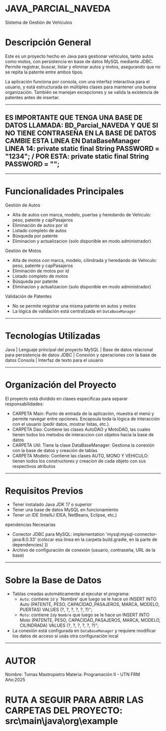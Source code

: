 # JAVA_PARCIAL_NAVEDA
Sistema de Gestión de Vehículos

# Descripción General  
Este es un proyecto hecho en Java para gestionar vehículos, tanto autos como motos, con persistencia en base de datos MySQL mediante JDBC.  
Permite registrar, buscar, listar y eliminar autos y motos, asegurando que no se repita la patente entre ambos tipos.

La aplicación funciona por consola, con una interfaz interactiva para el usuario, y está estructurada en múltiples clases para mantener una buena organización. También se manejan excepciones y se valida la existencia de patentes antes de insertar.


---------------------------------------------------------------------------------------------------------------------------------------------------------------------------------------------------------------------------------------------------------
ES IMPORTANTE QUE TENGA UNA BASE DE DATOS LLAMADA: BD_Parcial_NAVEDA
Y QUE SI NO TIENE CONTRASEÑA EN LA BASE DE DATOS CAMBIE ESTA LINEA EN DataBaseManager LINEA 14:  private static final String PASSWORD = "1234"; / POR ESTA:  private static final String PASSWORD = "";
------------------------------------------------------------------------------------------------------------------------------------------------------------------------------------------------------
---

# Funcionalidades Principales

Gestión de Autos  
- Alta de autos con marca, modelo, puertas y heredando de Vehiculo: peso, patente y capPasajeros  
- Eliminación de autos por id 
- Listado completo de autos  
- Búsqueda por patente  
- Eliminacion y actualizacion (solo disponible en modo administrador)

Gestión de Motos  
- Alta de motos con marca, modelo, cilindrada y heredando de Vehiculo: peso, patente y capPasajeros 
- Eliminación de motos por id 
- Listado completo de motos  
- Búsqueda por patente  
- Eliminacion y actualizacion (solo disponible en modo administrador)

Validación de Patentes  
- No se permite registrar una misma patente en autos y motos  
- La lógica de validación está centralizada en `DataBaseManager`

---

# Tecnologías Utilizadas  

Java     | Lenguaje principal del proyecto 
MySQL    | Base de datos relacional para persistencia de datos 
JDBC     | Conexión y operaciones con la base de datos 
Consola  | Interfaz de texto para el usuario 

---

# Organización del Proyecto

El proyecto está dividido en clases específicas para separar responsabilidades:

- CARPETA Main: Punto de entrada de la aplicación, muestra el menú y permite navegar entre opciones. Encapsula toda la lógica de interacción con el usuario (pedir datos, mostrar listas, etc.).
- CARPETA Dao: Contiene las clases AutoDAO y MotoDAO, las cuales tienen todos los metodos de interaccion con objetos hacia la base de datos  
- CARPETA Util: Tiene la clase DataBaseManager: Gestiona la conexión con la base de datos y creación de tablas 
- CARPETA Modelo: Contiene las clases AUTO, MONO Y VEHICULO: tienen todos los constructores y creacion de cada objeto con sus respectivos atributos 
---


# Requisitos Previos
- Tener instalado Java JDK 17 o superior  
- Tener una base de datos MySQL en funcionamiento  
- Tener un IDE (IntelliJ IDEA, NetBeans, Eclipse, etc.)  

ependencias Necesarias  
- Conector JDBC para MySQL: implementation 'mysql:mysql-connector-java:8.0.33' (colocar esa linea en la carpeta build.gradle, en la parte de dependencies{ }) 
- Archivo de configuración de conexión (usuario, contraseña, URL de la base)

---

# Sobre la Base de Datos

- Tablas creadas automáticamente al ejecutar el programa:
  - `Auto`: contiene `Id` y `Nombre' que luego se le hace un INSERT INTO Auto (PATENTE, PESO, CAPACIDAD_PASAJEROS, MARCA, MODELO, PUERTAS) VALUES (?, ?, ?, ?, ?, ?)";
  - `Moto`: contiene `Id`y `Nombre` que luego se le hace un INSERT INTO Moto (PATENTE, PESO, CAPACIDAD_PASAJEROS, MARCA, MODELO, CILINDRADA) VALUES (?, ?, ?, ?, ?, ?)";
- La conexión está configurada en `DataBaseManager` y requiere modificar los datos de acceso si usás otra configuración local
---
# AUTOR
Nombre: Tomas Mastropietro
Materia: Programación II - UTN FRM  
Año:2025

# RUTA A SEGUIR PARA ABRIR LAS CARPETAS DEL PROYECTO: src\main\java\org\example

